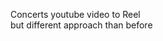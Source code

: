 

<body>
    <p>Concerts youtube video to Reel&nbsp;<br>but different approach than before</p>
</body>

